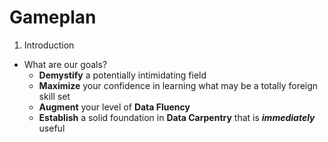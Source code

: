 # Gameplan

1. Introduction
  + What are our goals?
    + __Demystify__ a potentially intimidating field
    + __Maximize__ your confidence in learning what may be a totally foreign skill set
    + __Augment__ your level of __Data Fluency__
    + __Establish__ a solid foundation in __Data Carpentry__ that is ___immediately___ useful

